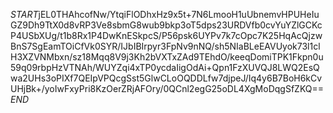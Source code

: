 $START$jEL0THAhcofNw/YtqiFlODhxHz9x5t+7N6LmooH1uUbnemvHPUHeIuGZ9Dh9TtX0d8vRP3Ve8sbmG8wub9bkp3oT5dps23URDVfb0cvYuYZlGCKcP4USbXUg/t1b8Rx1P4DwKnESkpcS/P56psk6UYPv7k7cOpc7K25HqAcQjzwBnS7SgEamTOiCfVk0SYR/IJbIBIrpyr3FpNv9nNQ/sh5NIaBLeEAVUyok73l1clH3XZVNMbxn/sz18Mqq8V9j3Kh2bVXTxZAd9TEhdO/keeqDomiTPK1Fkpn0u59q09rbpHzVTNAh/WUYZqi4xTP0ycdaIigOdAi+Qpn1FzXUVQJ8LWQ2EsQwa2UHs3oPIXf7QEIpVPQcgSst5GlwCLoOQDDLfw7djpeJ/Iq4y6B7BoH6kCvUHjBk+/yoIwFxyPri8KzOerZRjAFOry/0QCnl2egG25oDL4XgMoDqgSfZKQ==$END$